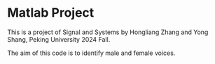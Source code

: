 # Matlab Project

This is a project of Signal and Systems by Hongliang Zhang and Yong Shang, Peking University 2024 Fall.

The aim of this code is to identify male and female voices.
